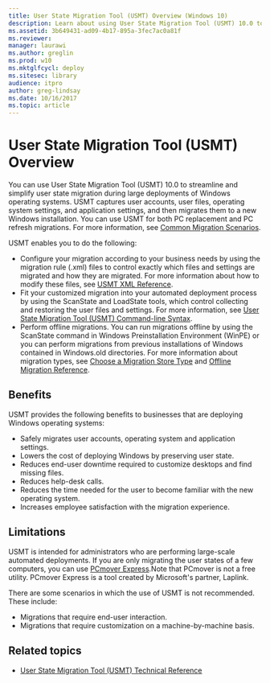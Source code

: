 ```yaml
---
title: User State Migration Tool (USMT) Overview (Windows 10)
description: Learn about using User State Migration Tool (USMT) 10.0 to streamline and simplify user state migration during large deployments of Windows operating systems.
ms.assetid: 3b649431-ad09-4b17-895a-3fec7ac0a81f
ms.reviewer: 
manager: laurawi
ms.author: greglin
ms.prod: w10
ms.mktglfcycl: deploy
ms.sitesec: library
audience: itpro
author: greg-lindsay
ms.date: 10/16/2017
ms.topic: article
---
```


# User State Migration Tool (USMT) Overview

You can use User State Migration Tool (USMT) 10.0 to streamline and simplify user state migration during large deployments of Windows operating systems. USMT captures user accounts, user files, operating system settings, and application settings, and then migrates them to a new Windows installation. You can use USMT for both PC replacement and PC refresh migrations. For more information, see [Common Migration Scenarios](usmt-common-migration-scenarios.md).

USMT enables you to do the following:

-   Configure your migration according to your business needs by using the migration rule (.xml) files to control exactly which files and settings are migrated and how they are migrated. For more information about how to modify these files, see [USMT XML Reference](usmt-xml-reference.md).
-   Fit your customized migration into your automated deployment process by using the ScanState and LoadState tools, which control collecting and restoring the user files and settings. For more information, see [User State Migration Tool (USMT) Command-line Syntax](usmt-command-line-syntax.md).
-   Perform offline migrations. You can run migrations offline by using the ScanState command in Windows Preinstallation Environment (WinPE) or you can perform migrations from previous installations of Windows contained in Windows.old directories. For more information about migration types, see [Choose a Migration Store Type](usmt-choose-migration-store-type.md) and [Offline Migration Reference](offline-migration-reference.md).

## Benefits

USMT provides the following benefits to businesses that are deploying Windows operating systems:

-   Safely migrates user accounts, operating system and application settings.
-   Lowers the cost of deploying Windows by preserving user state.
-   Reduces end-user downtime required to customize desktops and find missing files.
-   Reduces help-desk calls.
-   Reduces the time needed for the user to become familiar with the new operating system.
-   Increases employee satisfaction with the migration experience.

## Limitations

USMT is intended for administrators who are performing large-scale automated deployments. If you are only migrating the user states of a few computers, you can use [PCmover Express](https://go.microsoft.com/fwlink/?linkid=620915).Note that PCmover is not a free utility. PCmover Express is a tool created by Microsoft's partner, Laplink.

There are some scenarios in which the use of USMT is not recommended. These include:

-   Migrations that require end-user interaction.
-   Migrations that require customization on a machine-by-machine basis.

## Related topics

- [User State Migration Tool (USMT) Technical Reference](usmt-technical-reference.md)
